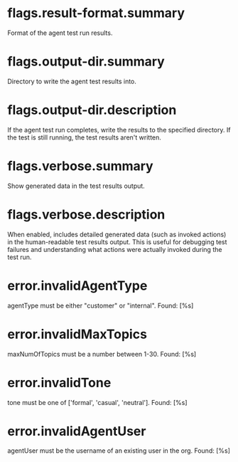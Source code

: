 # flags.result-format.summary

Format of the agent test run results.

# flags.output-dir.summary

Directory to write the agent test results into.

# flags.output-dir.description

If the agent test run completes, write the results to the specified directory. If the test is still running, the test results aren't written.

# flags.verbose.summary

Show generated data in the test results output.

# flags.verbose.description

When enabled, includes detailed generated data (such as invoked actions) in the human-readable test results output. This is useful for debugging test failures and understanding what actions were actually invoked during the test run.

# error.invalidAgentType

agentType must be either "customer" or "internal". Found: [%s]

# error.invalidMaxTopics

maxNumOfTopics must be a number between 1-30. Found: [%s]

# error.invalidTone

tone must be one of ['formal', 'casual', 'neutral']. Found: [%s]

# error.invalidAgentUser

agentUser must be the username of an existing user in the org. Found: [%s]
